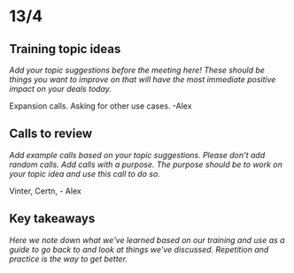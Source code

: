 # 13/4

## Training topic ideas&#x20;

_Add your topic suggestions before the meeting here! These should be things you want to improve on that will have the most immediate positive impact on your deals today._&#x20;

Expansion calls. Asking for other use cases. -Alex

## Calls to review

_Add example calls based on your topic suggestions. Please don't add random calls. Add calls with a purpose. The purpose should be to work on your topic idea and use this call to do so._

Vinter, Certn, - Alex

## Key takeaways

_Here we note down what we've learned based on our training and use as a guide to go back to and look at things we've discussed. Repetition and practice is the way to get better._
